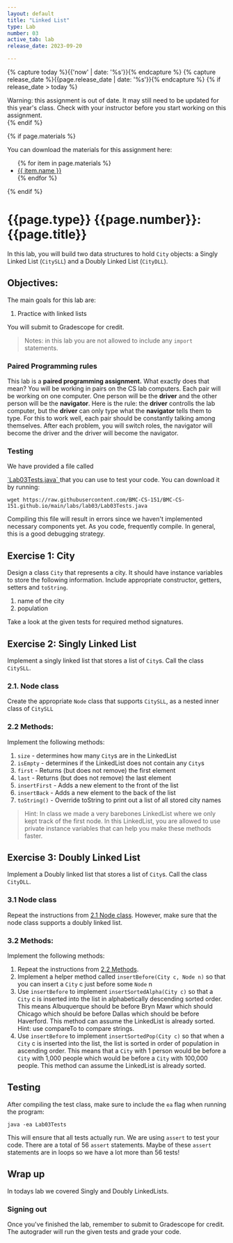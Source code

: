 ```yaml
---
layout: default
title: "Linked List"
type: Lab
number: 03
active_tab: lab
release_date: 2023-09-20

---
```


<!-- Check whether the assignment is ready to release -->
{% capture today %}{{'now' | date: '%s'}}{% endcapture %}
{% capture release_date %}{{page.release_date | date: '%s'}}{% endcapture %}
{% if release_date > today %} 
<div class="alert alert-danger">
Warning: this assignment is out of date.  It may still need to be updated for this year's class.  Check with your instructor before you start working on this assignment.
</div>
{% endif %}
<!-- End of check whether the assignment is up to date -->


<!-- Check whether the assignment is up to date -->
<!--{% capture this_year %}{{'now' | date: '%Y'}}{% endcapture %}
{% capture due_year %}{{page.due_date | date: '%Y'}}{% endcapture %}
{% if this_year != due_year %} 
<div class="alert alert-danger">
Warning: this assignment is out of date.  It may still need to be updated for this year's class.  Check with your instructor before you start working on this assignment.
</div>
{% endif %}-->
<!-- End of check whether the assignment is up to date -->



{% if page.materials %}
<div class="alert alert-info">
You can download the materials for this assignment here:
<ul>
{% for item in page.materials %}
<li><a href="{{item.url}}">{{ item.name }}</a></li>
{% endfor %}
</ul>

</div>
{% endif %}





{{page.type}} {{page.number}}: {{page.title}}
=============================================================


In this lab, you will build two data structures to hold `City` objects: a Singly Linked List (`CitySLL`) and a Doubly Linked List (`CityDLL`).

## Objectives:

The main goals for this lab are:

1. Practice with linked lists

You will submit to Gradescope for credit.

> Notes: in this lab you are not allowed to include any `import` statements.

### Paired Programming rules
This lab is a **paired programming assignment.** What exactly does that mean? 
You will be working in pairs on the CS lab computers. Each pair will be working on one computer. One person will be the **driver** and the other person
 will be the **navigator**. Here is the rule: the **driver** controlls the lab computer, but the **driver** can only type what the **navigator** tells 
them to type. For this to work well, each pair should be constantly talking 
among themselves. After each problem, you will switch roles, the navigator will become the driver and the driver will become the navigator.


### Testing

We have provided a file called 

<a href="{{ site.url }}{{ site.baseurl }}/labs/lab03/Lab03Tests.java">
`Lab03Tests.java`
</a>
that you can use 
to test your code.
You can download it by running:

```
wget https://raw.githubusercontent.com/BMC-CS-151/BMC-CS-151.github.io/main/labs/lab03/Lab03Tests.java 
```
Compiling this file will result in errors since we haven't implemented necessary components yet. As you code, frequently compile. In general, this is a good debugging strategy.

## Exercise 1: City

Design a class `City` that represents a city. It should have instance variables to store the
following information. Include appropriate constructor, getters, setters and `toString`.
1. name of the city
2. population

Take a look at the given tests for required method signatures. 

## Exercise 2: Singly Linked List
Implement a singly linked list that stores a list of `City`s. 
Call the class `CitySLL`.

### 2.1. Node class
 Create the appropriate `Node` class that supports `CitySLL`, as a nested inner class of
`CitySLL`

### 2.2 Methods:
 Implement the following methods:
  1. `size` - determines how many `City`s are in the LinkedList
  2. `isEmpty` - determines if the LinkedList does not contain any `City`s
  3. `first` - Returns (but does not remove) the first element
  4. `last` - Returns (but does not remove) the last element
  5. `insertFirst` - Adds a new element to the front of the list
  6. `insertBack` - Adds a new element to the back of the list
  7. `toString()` - Override toString to print out a list of all stored city names

> Hint: In class we made a very barebones LinkedList where we only kept track
> of the first node. In this LinkedList, you are allowed to use private instance variables
> that can help you make these methods faster.

<!--You will be using and adding more functionality to your `ExpandableArray` in Homework02.-->

## Exercise 3: Doubly Linked List
Implement a Doubly linked list that stores a list of `City`s. 
Call the class `CityDLL`.

### 3.1 Node class
Repeat the instructions from [2.1 Node class](#21-node-class).
However, make sure that the node class supports a doubly linked list.

### 3.2 Methods:
  Implement the following methods:
   1. Repeat the instructions from [2.2 Methods](#22-methods).
   2. Implement a helper method called `insertBefore(City c, Node n)` so that you can insert a `City` c just
before some `Node` n
   3. Use `insertBefore` to implement `insertSortedAlpha(City c)` so that a `City` c is inserted
into the list in alphabetically descending sorted order. This means Albuquerque should be before Bryn Mawr which should Chicago which should be before Dallas which should be before Haverford. This method can assume the LinkedList is already sorted. Hint: use compareTo to compare strings.
   4. Use `insertBefore` to implement `insertSortedPop(City c)` so that when a `City` c is inserted into the list,
the list is sorted in order of population in ascending order. This means that a `City` with 1 person would be
before a `City` with 1,000 people which would be before a `City` with 100,000 people. This method can assume the LinkedList is already sorted.

## Testing
After compiling the test class, make sure to include the `ea` flag when running
the program:

```
java -ea Lab03Tests
```

This will ensure that all tests actually run. We are using `assert`
to test your code.
There are a total of 56 `assert` statements. Maybe of
these `assert` statements are in loops so we 
have a lot more than 56 tests!


## Wrap up

In todays lab we covered Singly and Doubly LinkedLists.

### Signing out
Once you've finished the lab, remember to submit to Gradescope for credit. The autograder will run the given tests and grade your code.


